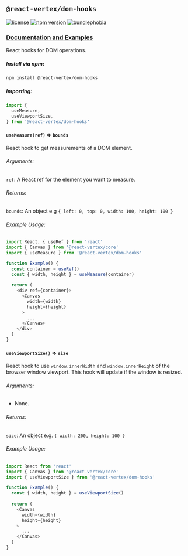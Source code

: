 ## `@react-vertex/dom-hooks`

[![license](https://img.shields.io/github/license/mashape/apistatus.svg?maxAge=2592000)](https://github.com/sghall/react-vertex/blob/master/packages/dom-hooks/LICENSE)
[![npm version](https://img.shields.io/npm/v/@react-vertex/dom-hooks.svg)](https://www.npmjs.com/package/@react-vertex/dom-hooks)
[![bundlephobia](https://badgen.net/bundlephobia/minzip/@react-vertex/dom-hooks)](https://bundlephobia.com/result?p=@react-vertex/dom-hooks)

### [Documentation and Examples](https://react-vertex.com)

React hooks for DOM operations.

##### Install via npm:
```js
npm install @react-vertex/dom-hooks
```

##### Importing:

```js
import {
  useMeasure,
  useViewportSize,
} from '@react-vertex/dom-hooks'
```
#### `useMeasure(ref)` => `bounds`

React hook to get measurements of a DOM element.

###### Arguments:

`ref`: A React ref for the element you want to measure.

###### Returns:

`bounds`: An object e.g `{ left: 0, top: 0, width: 100, height: 100 }`

###### Example Usage:

```js
import React, { useRef } from 'react'
import { Canvas } from '@react-vertex/core'
import { useMeasure } from '@react-vertex/dom-hooks'

function Example() {
  const container = useRef()
  const { width, height } = useMeasure(container)
    
  return (
    <div ref={container}>
      <Canvas
        width={width}
        height={height}
      >
        ...
      </Canvas>
    </div>
  )
}
```

#### `useViewportSize()` => `size`

React hook to use `window.innerWidth` and `window.innerHeight` of the browser window viewport. This hook will update if the window is resized.

###### Arguments:

- None.

###### Returns:

`size`: An object e.g. `{ width: 200, height: 100 }`

###### Example Usage:

```js
import React from 'react'
import { Canvas } from '@react-vertex/core'
import { useViewportSize } from '@react-vertex/dom-hooks'

function Example() {
  const { width, height } = useViewportSize()
    
  return (
    <Canvas
      width={width}
      height={height}
    >
      ...
    </Canvas>
  )
}
```